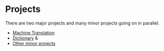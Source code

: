 # Projects

There are two major projects and many minor projects going on in parallel.  

- [Machine Translation](machine_translation/progress.md)
- [Dictionary](dictionary.md) &
- [Other minor projects](contributions.md)
